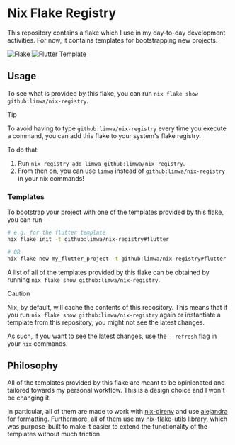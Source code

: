 # Nix Flake Registry

This repository contains a flake which I use in my day-to-day development activities. For now, it contains templates for bootstrapping new projects.

[![Flake](https://github.com/limwa/nix-registry/actions/workflows/flake.yaml/badge.svg)](https://github.com/limwa/nix-registry/actions/workflows/flake.yaml)
[![Flutter Template](https://github.com/limwa/nix-registry/actions/workflows/flutter-template.yaml/badge.svg)](https://github.com/limwa/nix-registry/actions/workflows/flutter-template.yaml)

## Usage

To see what is provided by this flake, you can run `nix flake show github:limwa/nix-registry`.

> [!TIP]
> To avoid having to type `github:limwa/nix-registry` every time you execute a command, you can add this flake to your system's flake registry.
> 
> To do that:
> 
> 1. Run `nix registry add limwa github:limwa/nix-registry`.
> 2. From then on, you can use `limwa` instead of `github:limwa/nix-registry` in your nix commands!

### Templates

To bootstrap your project with one of the templates provided by this flake, you can run

```bash
# e.g. for the flutter template
nix flake init -t github:limwa/nix-registry#flutter

# OR
nix flake new my_flutter_project -t github:limwa/nix-registry#flutter
```

A list of all of the templates provided by this flake can be obtained by running `nix flake show github:limwa/nix-registry`.

> [!CAUTION]
> Nix, by default, will cache the contents of this repository.
> This means that if you run `nix flake show github:limwa/nix-registry` again or instantiate a template from this repository,
> you might not see the latest changes.
>
> As such, if you want to see the latest changes, use the `--refresh` flag in your `nix` commands.

## Philosophy

All of the templates provided by this flake are meant to be opinionated and tailored towards my personal workflow. This is a design choice and I won't be changing it.

In particular, all of them are made to work with [nix-direnv](https://github.com/nix-community/nix-direnv) and use [alejandra](https://github.com/kamadorueda/alejandra) for formatting.
Furthermore, all of them use my [nix-flake-utils](https://github.com/limwa/nix-flake-utils) library, which was purpose-built to make it easier to extend the functionality of the templates without much friction.
